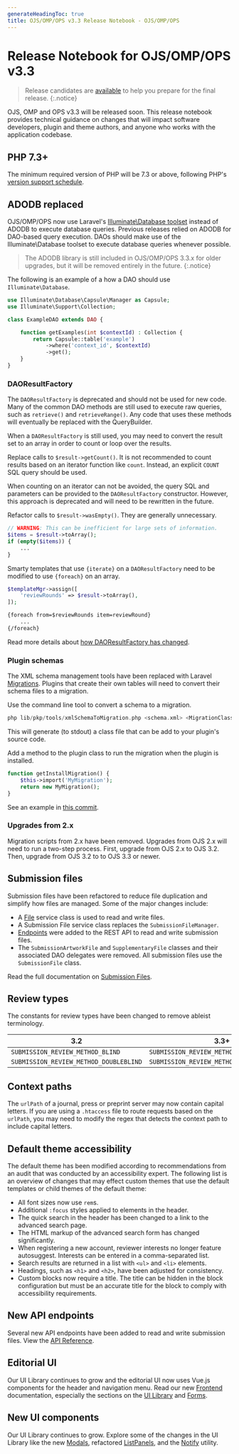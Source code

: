 ```yaml
---
generateHeadingToc: true
title: OJS/OMP/OPS v3.3 Release Notebook - OJS/OMP/OPS
---
```


# Release Notebook for OJS/OMP/OPS v3.3

> Release candidates are [available](https://pkp.sfu.ca/2020/12/10/ojs-omp-and-ops-3-3-release-candidates/) to help you prepare for the final release.
{:.notice}

OJS, OMP and OPS v3.3 will be released soon. This release notebook provides technical guidance on changes that will impact software developers, plugin and theme authors, and anyone who works with the application codebase.

## PHP 7.3+

The minimum required version of PHP will be 7.3 or above, following PHP's [version support schedule](https://www.php.net/supported-versions.php).

## ADODB replaced

OJS/OMP/OPS now use Laravel's [Illuminate\Database toolset](https://laravel.com/docs/7.x/queries) instead of ADODB to execute database queries. Previous releases relied on ADODB for DAO-based query execution. DAOs should make use of the Illuminate\Database toolset to execute database queries whenever possible.

> The ADODB library is still included in OJS/OMP/OPS 3.3.x for older upgrades, but it will be removed entirely in the future.
{:.notice}

The following is an example of a how a DAO should use `Illuminate\Database`.

```php
use Illuminate\Database\Capsule\Manager as Capsule;
use Illuminate\Support\Collection;

class ExampleDAO extends DAO {

	function getExamples(int $contextId) : Collection {
		return Capsule::table('example')
			->where('context_id', $contextId)
			->get();
	}
}
```

### DAOResultFactory

The `DAOResultFactory` is deprecated and should not be used for new code. Many of the common DAO methods are still used to execute raw queries, such as `retrieve()` and `retrieveRange()`. Any code that uses these methods will eventually be replaced with the QueryBuilder.

When a `DAOResultFactory` is still used, you may need to convert the result set to an array in order to count or loop over the results.

Replace calls to `$result->getCount()`. It is not recommended to count results based on an iterator function like `count`. Instead, an explicit `COUNT` SQL query should be used.

When counting on an iterator can not be avoided, the query SQL and parameters can be provided to the `DAOResultFactory` constructor. However, this approach is deprecated and will need to be rewritten in the future.

Refactor calls to `$result->wasEmpty()`. They are generally unnecessary.

```php
// WARNING: This can be inefficient for large sets of information.
$items = $result->toArray();
if (empty($items)) {
	...
}
```

Smarty templates that use `{iterate}` on a `DAOResultFactory` need to be modified to use `{foreach}` on an array.

```php
$templateMgr->assign([
	'reviewRounds' => $result->toArray(),
]);
```

```html
{foreach from=$reviewRounds item=reviewRound}
	...
{/foreach}
```

Read more details about [how DAOResultFactory has changed](https://github.com/pkp/pkp-lib/issues/6264#issuecomment-702926627).

### Plugin schemas

The XML schema management tools have been replaced with Laravel [Migrations](https://laravel.com/docs/7.x/migrations). Plugins that create their own tables will need to convert their schema files to a migration.

Use the command line tool to convert a schema to a migration.

```php
php lib/pkp/tools/xmlSchemaToMigration.php <schema.xml> <MigrationClassName>
```

This will generate (to stdout) a class file that can be add to your plugin's source code.

Add a method to the plugin class to run the migration when the plugin is installed.

```php
function getInstallMigration() {
	$this->import('MyMigration');
	return new MyMigration();
}
```

See an example in [this commit](https://github.com/pkp/staticPages/commit/2d3eb21451702df6317c0f4a102b929b3cd6d5fb).

### Upgrades from 2.x

Migration scripts from 2.x have been removed. Upgrades from OJS 2.x will need to run a two-step process. First, upgrade from OJS 2.x to OJS 3.2. Then, upgrade from OJS 3.2 to to OJS 3.3 or newer.

## Submission files

Submission files have been refactored to reduce file duplication and simplify how files are managed. Some of the major changes include:

- A [File](/dev/documentation/en/utilities-files) service class is used to read and write files.
- A Submission File service class replaces the `SubmissionFileManager`.
- [Endpoints](http://localhost:4000/dev/api/ojs/3.3#tag/Submissions-Files) were added to the REST API to read and write submission files.
- The `SubmissionArtworkFile` and `SupplementaryFile` classes and their associated DAO delegates were removed. All submission files use the `SubmissionFile` class.

Read the full documentation on [Submission Files](/dev/documentation/en/submission-files).

## Review types

The constants for review types have been changed to remove ableist terminology.

| 3.2 | 3.3+ |
| --- | --- |
| `SUBMISSION_REVIEW_METHOD_BLIND` | `SUBMISSION_REVIEW_METHOD_ANONYMOUS` |
| `SUBMISSION_REVIEW_METHOD_DOUBLEBLIND` | `SUBMISSION_REVIEW_METHOD_DOUBLEANONYMOUS` |

## Context paths

The `urlPath` of a journal, press or preprint server may now contain capital letters.  If you are using a `.htaccess` file to route requests based on the `urlPath`, you may need to modify the regex that detects the context path to include capital letters.

## Default theme accessibility

The default theme has been modified according to recommendations from an audit that was conducted by an accessibility expert. The following list is an overview of changes that may effect custom themes that use the default templates or child themes of the default theme:

- All font sizes now use `rem`s.
- Additional `:focus` styles applied to elements in the header.
- The quick search in the header has been changed to a link to the advanced search page.
- The HTML markup of the advanced search form has changed significantly.
- When registering a new account, reviewer interests no longer feature autosuggest. Interests can be entered in a comma-separated list.
- Search results are returned in a list with `<ul>` and `<li>` elements.
- Headings, such as `<h1>` and `<h2>`, have been adjusted for consistency.
- Custom blocks now require a title. The title can be hidden in the block configuration but must be an accurate title for the block to comply with accessibility requirements.

## New API endpoints

Several new API endpoints have been added to read and write submission files. View the [API Reference](/dev/api/ojs/3.3).

## Editorial UI

Our UI Library continues to grow and the editorial UI now uses Vue.js components for the header and navigation menu. Read our new [Frontend](/dev/documentation/en/frontend) documentation, especially the sections on the [UI Library](/dev/documentation/en/frontend-ui-library) and [Forms](/dev/documentation/en/frontend-forms).

## New UI components

Our UI Library continues to grow. Explore some of the changes in the UI Library like the new [Modals](/dev/ui-library/dev/#/component/Modal), refactored [ListPanels](/dev/ui-library/dev/#/component/ListPanel), and the [Notify](/dev/ui-library/dev/#/utilities/Notify) utility.
